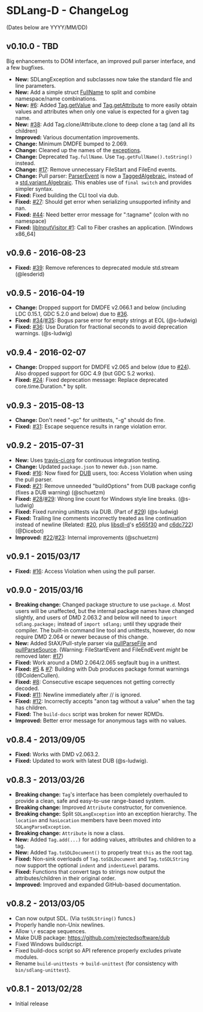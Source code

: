 SDLang-D - ChangeLog
====================

(Dates below are YYYY/MM/DD)

v0.10.0 - TBD
---------------------
Big enhancements to DOM interface, an improved pull parser interface, and a few bugfixes.

- **New:** SDLangException and subclasses now take the standard file and line parameters.
- **New:** Add a simple struct [FullName](http://semitwist.com/sdlang-d/sdlang/util/FullName.html) to split and combine namespace/name combinations.
- **New:** [#6](https://github.com/Abscissa/SDLang-D/issues/6): Added [Tag.getValue](http://semitwist.com/sdlang-d/sdlang/ast/Tag.getValue.html) and [Tag.getAttribute](http://semitwist.com/sdlang-d/sdlang/ast/Tag.getAttribute.html) to more easily obtain values and attributes when only one value is expected for a given tag name.
- **New:** [#38](https://github.com/Abscissa/SDLang-D/issues/38): Add Tag.clone/Attribute.clone to deep clone a tag (and all its children)
- **Improved:** Various documentation improvements.
- **Change:** Minimum DMDFE bumped to 2.069.
- **Change:** Cleaned up the names of the [exceptions](http://semitwist.com/sdlang-d/sdlang/exception.html).
- **Change:** Deprecated `Tag.fullName`. Use `Tag.getFullName().toString()` instead.
- **Change:** [#17](https://github.com/Abscissa/SDLang-D/issues/17): Remove unnecessary FileStart and FileEnd events.
- **Change:** Pull parser: [ParserEvent](http://semitwist.com/sdlang-d/sdlang/parser/ParserEvent.html) is now a [TaggedAlgebraic](https://github.com/s-ludwig/taggedalgebraic), instead of a [std.variant.Algebraic](http://dlang.org/phobos/std_variant.html#.Algebraic). This enables use of `final switch` and provides simpler syntax.
- **Fixed:** Fixed building the CLI tool via dub.
- **Fixed:** [#27](https://github.com/Abscissa/SDLang-D/issues/27): Should get error when serializing unsupported infinity and nan.
- **Fixed:** [#44](https://github.com/Abscissa/SDLang-D/issues/44): Need better error message for ":tagname" (colon with no namespace) 
- **Fixed:** [libInputVisitor #1](https://github.com/Abscissa/libInputVisitor/issues/1): Call to Fiber crashes an application. [Windows x86_64]

v0.9.6 - 2016-08-23
---------------------
- **Fixed:** [#39](https://github.com/Abscissa/SDLang-D/pull/39): Remove references to deprecated module std.stream (@lesderid)

v0.9.5 - 2016-04-19
---------------------
- **Change:** Dropped support for DMDFE v2.066.1 and below (including LDC 0.15.1, GDC 5.2.0 and below) due to [#36](https://github.com/Abscissa/SDLang-D/pull/36).
- **Fixed:** [#34](https://github.com/Abscissa/SDLang-D/issues/34)/[#35](https://github.com/Abscissa/SDLang-D/pull/35): Bogus parse error for empty strings at EOL (@s-ludwig)
- **Fixed:** [#36](https://github.com/Abscissa/SDLang-D/pull/36): Use Duration for fractional seconds to avoid deprecation warnings. (@s-ludwig)

v0.9.4 - 2016-02-07
---------------------
- **Change:** Dropped support for DMDFE v2.065 and below (due to [#24](https://github.com/Abscissa/SDLang-D/pull/24)). Also dropped support for GDC 4.9 (but GDC 5.2 works).
- **Fixed:** [#24](https://github.com/Abscissa/SDLang-D/pull/24): Fixed deprecation message: Replace deprecated core.time.Duration.* by split.

v0.9.3 - 2015-08-13
---------------------
- **Change:** Don't need "-gc" for unittests, "-g" should do fine.
- **Fixed:** [#31](https://github.com/Abscissa/SDLang-D/issues/31): Escape sequence results in range violation error.

v0.9.2 - 2015-07-31
---------------------
- **New:** Uses [travis-ci.org](https://travis-ci.org) for continuous integration testing.
- **Change:** Updated ```package.json``` to newer ```dub.json``` name.
- **Fixed:** [#16](https://github.com/Abscissa/SDLang-D/issues/16): Now fixed for [DUB](http://code.dlang.org/getting_started) users, too: Access Violation when using the pull parser.
- **Fixed:** [#21](https://github.com/Abscissa/SDLang-D/issues/21): Remove unneeded "buildOptions" from DUB package config (fixes a DUB warning) (@schuetzm)
- **Fixed:** [#28](https://github.com/Abscissa/SDLang-D/issues/28)/[#29](https://github.com/Abscissa/SDLang-D/issues/29): Wrong line count for Windows style line breaks. (@s-ludwig)
- **Fixed:** Fixed running unittests via DUB. (Part of [#29](https://github.com/Abscissa/SDLang-D/issues/29)) (@s-ludwig)
- **Fixed:** Trailing line comments incorrectly treated as line continuation instead of newline (Related: [#20](https://github.com/Abscissa/SDLang-D/issues/20), plus [libsdl-d](https://github.com/Dicebot/libsdl-d)'s [e565f30](https://github.com/Dicebot/libsdl-d/commit/e565f302a60585cd25a8443a0439c8aec18f2515) and [c6dc722](https://github.com/Dicebot/libsdl-d/commit/c6dc72284c93a8e42ec0d9db6803e226358d5022)) (@Dicebot)
- **Improved:** [#22](https://github.com/Abscissa/SDLang-D/issues/22)/[#23](https://github.com/Abscissa/SDLang-D/issues/23): Internal improvements (@schuetzm)

v0.9.1 - 2015/03/17
---------------------
- **Fixed:** [#16](https://github.com/Abscissa/SDLang-D/issues/16): Access Violation when using the pull parser.

v0.9.0 - 2015/03/16
---------------------
- **Breaking change:** Changed package structure to use ```package.d```. Most users will be unaffected, but the internal package names have changed slightly, and users of DMD 2.063.2 and below will need to ```import sdlang.package;``` instead of ```import sdlang;``` until they upgrade their compiler. The built-in command line tool and unittests, however, do now require DMD 2.064 or newer because of this change.
- **New:** Added StAX/Pull-style parser via [pullParseFile](http://semitwist.com/sdlang-d/sdlang/parser/pullParseFile.html) and  [pullParseSource](http://semitwist.com/sdlang-d/sdlang/parser/pullParseSource.html). (Warning: FileStartEvent and FileEndEvent *might* be removed later: [#17](https://github.com/Abscissa/SDLang-D/issues/17))
- **Fixed:** Work around a DMD 2.064/2.065 segfault bug in a unittest.
- **Fixed:** [#5](https://github.com/Abscissa/SDLang-D/issues/5) & [#7](https://github.com/Abscissa/SDLang-D/issues/7): Building with Dub produces package format warnings (@ColdenCullen).
- **Fixed:** [#8](https://github.com/Abscissa/SDLang-D/issues/8): Consecutive escape sequences not getting correctly decoded.
- **Fixed:** [#11](https://github.com/Abscissa/SDLang-D/issues/11): Newline immediately after // is ignored.
- **Fixed:** [#12](https://github.com/Abscissa/SDLang-D/issues/12): Incorrectly accepts "anon tag without a value" when the tag has children.
- **Fixed:** The ```build-docs``` script was broken for newer RDMDs.
- **Improved:** Better error message for anonymous tags with no values.

v0.8.4 - 2013/09/05
---------------------
- **Fixed:** Works with DMD v2.063.2.
- **Fixed:** Updated to work with latest DUB (@s-ludwig).

v0.8.3 - 2013/03/26
---------------------
- **Breaking change:** ```Tag```'s interface has been completely overhauled to provide a clean, safe and easy-to-use range-based system.
- **Breaking change:** Improved ```Attribute``` constructor, for convenience.
- **Breaking change:** Split ```SDLangException``` into an exception hierarchy. The ```location``` and ```hasLocation``` members have been moved into ```SDLangParseException```.
- **Breaking change:** ```Attribute``` is now a class.
- **New:** Added ```Tag.add(...)``` for adding values, attributes and children to a tag.
- **New:** Added ```Tag.toSDLDocument()``` to properly treat ```this``` as the root tag.
- **Fixed:** Non-sink overloads of ```Tag.toSDLDocument``` and ```Tag.toSDLString``` now support the optional ```indent``` and ```indentLevel``` params.
- **Fixed:** Functions that convert tags to strings now output the attributes/children in their original order.
- **Improved:** Improved and expanded GitHub-based documentation.

v0.8.2 - 2013/03/05
---------------------
- Can now output SDL. (Via ```toSDLString()``` funcs.)
- Properly handle non-Unix newlines.
- Allow ```\r``` escape sequences.
- Make DUB package: <https://github.com/rejectedsoftware/dub>
- Fixed Windows buildscript.
- Fixed build-docs script so API reference properly excludes private modules.
- Rename ```build-unittests``` -> ```build-unittest``` (for consistency with ```bin/sdlang-unittest```).

v0.8.1 - 2013/02/28
---------------------
- Initial release
